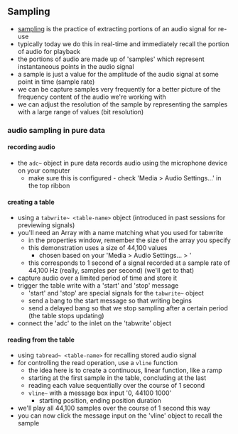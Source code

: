 ## Sampling
- [sampling](https://en.wikipedia.org/wiki/Sampling_%28signal_processing%29) is the practice of extracting portions of an audio signal for re-use
- typically today we do this in real-time and immediately recall the portion of audio for playback
- the portions of audio are made up of 'samples' which represent instantaneous points in the audio signal
- a sample is just a value for the amplitude of the audio signal at some point in time (sample rate)
- we can be capture samples very frequently for a better picture of the frequency content of the audio we're working with
- we can adjust the resolution of the sample by representing the samples with a large range of values (bit resolution)

### audio sampling in pure data

#### recording audio
- the `adc~` object in pure data records audio using the microphone device on your computer
    - make sure this is configured - check 'Media > Audio Settings...' in the top ribbon

#### creating a table
- using a `tabwrite~ <table-name>` object (introduced in past sessions for previewing signals)
- you'll need an Array with a name matching what you used for tabwrite
    - in the properties window, remember the size of the array you specify
    - this demonstration uses a size of 44,100 values
        - chosen based on your 'Media > Audio Settings... > '
    - this corresponds to 1 second of a signal recorded at a sample rate of 44,100 Hz (really, samples per second) (we'll get to that)
- capture audio over a limited period of time and store it
- trigger the table write with a 'start' and 'stop' message
    - 'start' and 'stop' are special signals for the `tabwrite~` object
    - send a bang to the start message so that writing begins
    - send a delayed bang so that we stop sampling after a certain period (the table stops updating)
- connect the 'adc' to the inlet on the 'tabwrite' object

#### reading from the table
- using `tabread~ <table-name>` for recalling stored audio signal
- for controlling the read operation, use a `vline` function
    - the idea here is to create a continuous, linear function, like a ramp
    - starting at the first sample in the table, concluding at the last
    - reading each value sequentially over the course of 1 second
    - `vline~` with a message box input '0, 44100 1000'
        - starting position, ending position duration
- we'll play all 44,100 samples over the course of 1 second this way
- you can now click the message input on the 'vline' object to recall the sample
